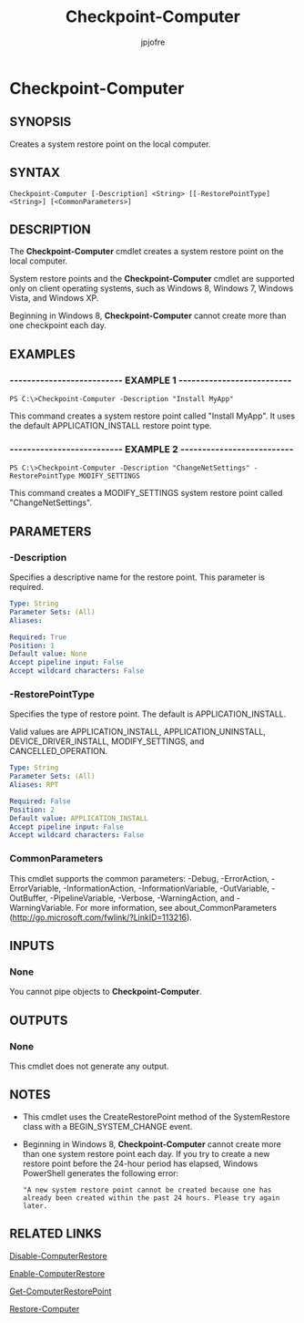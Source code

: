 ﻿---
author: jpjofre
description: 
external help file: Microsoft.PowerShell.Commands.Management.dll-Help.xml
keywords: powershell, cmdlet
manager: carolz
ms.date: 2016-09-20
ms.prod: powershell
ms.technology: powershell
ms.topic: reference
online version: http://go.microsoft.com/fwlink/?LinkID=135197
schema: 2.0.0
title: Checkpoint-Computer
---

# Checkpoint-Computer
## SYNOPSIS
Creates a system restore point on the local computer.
## SYNTAX

```
Checkpoint-Computer [-Description] <String> [[-RestorePointType] <String>] [<CommonParameters>]
```

## DESCRIPTION
The **Checkpoint-Computer** cmdlet creates a system restore point on the local computer.

System restore points and the **Checkpoint-Computer** cmdlet are supported only on client operating systems, such as Windows 8, Windows 7, Windows Vista, and Windows XP.

Beginning in Windows 8, **Checkpoint-Computer** cannot create more than one checkpoint each day.
## EXAMPLES

### -------------------------- EXAMPLE 1 --------------------------
```
PS C:\>Checkpoint-Computer -Description "Install MyApp"
```

This command creates a system restore point called "Install MyApp".
It uses the default APPLICATION_INSTALL restore point type.
### -------------------------- EXAMPLE 2 --------------------------
```
PS C:\>Checkpoint-Computer -Description "ChangeNetSettings" -RestorePointType MODIFY_SETTINGS
```

This command creates a MODIFY_SETTINGS system restore point called "ChangeNetSettings".
## PARAMETERS

### -Description
Specifies a descriptive name for the restore point.
This parameter is required.

```yaml
Type: String
Parameter Sets: (All)
Aliases: 

Required: True
Position: 1
Default value: None
Accept pipeline input: False
Accept wildcard characters: False
```

### -RestorePointType
Specifies the type of restore point.
The default is APPLICATION_INSTALL.

Valid values are APPLICATION_INSTALL, APPLICATION_UNINSTALL, DEVICE_DRIVER_INSTALL, MODIFY_SETTINGS, and CANCELLED_OPERATION.

```yaml
Type: String
Parameter Sets: (All)
Aliases: RPT

Required: False
Position: 2
Default value: APPLICATION_INSTALL
Accept pipeline input: False
Accept wildcard characters: False
```

### CommonParameters
This cmdlet supports the common parameters: -Debug, -ErrorAction, -ErrorVariable, -InformationAction, -InformationVariable, -OutVariable, -OutBuffer, -PipelineVariable, -Verbose, -WarningAction, and -WarningVariable. For more information, see about_CommonParameters (http://go.microsoft.com/fwlink/?LinkID=113216).
## INPUTS

### None
You cannot pipe objects to **Checkpoint-Computer**.
## OUTPUTS

### None
This cmdlet does not generate any output.
## NOTES
* This cmdlet uses the CreateRestorePoint method of the SystemRestore class with a BEGIN_SYSTEM_CHANGE event.
* Beginning in Windows 8, **Checkpoint-Computer** cannot create more than one system restore point each day. If you try to create a new restore point before the 24-hour period has elapsed, Windows PowerShell generates the following error:

  `"A new system restore point cannot be created because one has already been created within the past 24 hours.
Please try again later.`
## RELATED LINKS

[Disable-ComputerRestore](.\Disable-ComputerRestore.md)

[Enable-ComputerRestore](.\Enable-ComputerRestore.md)

[Get-ComputerRestorePoint](.\Get-ComputerRestorePoint.md)

[Restore-Computer](.\Restore-Computer.md)


